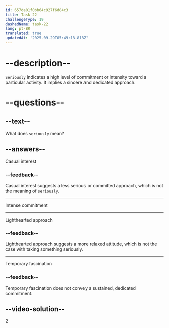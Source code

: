 ```yaml
---
id: 657da01f0bb64c927f6d84c3
title: Task 22
challengeType: 19
dashedName: task-22
lang: pt-BR
translated: true
updatedAt: '2025-09-29T05:49:18.818Z'
---
```


# --description--

`Seriously` indicates a high level of commitment or intensity toward a particular activity. It implies a sincere and dedicated approach.

# --questions--

## --text--

What does `seriously` mean?

## --answers--

Casual interest

### --feedback--

Casual interest suggests a less serious or committed approach, which is not the meaning of `seriously`.

---

Intense commitment

---

Lighthearted approach

### --feedback--

Lighthearted approach suggests a more relaxed attitude, which is not the case with taking something seriously.

---

Temporary fascination

### --feedback--

Temporary fascination does not convey a sustained, dedicated commitment.

## --video-solution--

2
